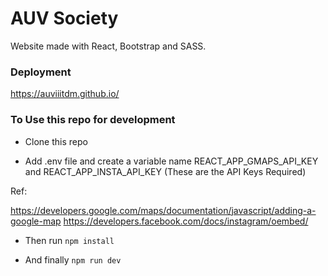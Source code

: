 # AUV Society

Website made with React, Bootstrap and SASS.

### Deployment

https://auviiitdm.github.io/

### To Use this repo for development

- Clone this repo

- Add .env file and create a variable name REACT_APP_GMAPS_API_KEY and REACT_APP_INSTA_API_KEY (These are the API Keys Required)

Ref:

https://developers.google.com/maps/documentation/javascript/adding-a-google-map
https://developers.facebook.com/docs/instagram/oembed/

- Then run <code>npm install</code>

- And finally <code>npm run dev</code>
